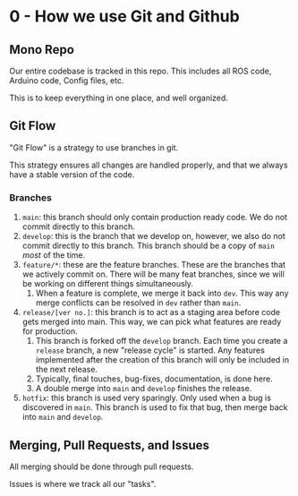 # 0 - How we use Git and Github

## Mono Repo

Our entire codebase is tracked in this repo. This includes all ROS code, Arduino code, Config files, etc.

This is to keep everything in one place, and well organized.

## Git Flow

"Git Flow" is a strategy to use branches in git.

This strategy ensures all changes are handled properly, and that we always have a stable version of the code.

### Branches

1. `main`: this branch should only contain production ready code. We do not commit directly to this branch.
2. `develop`: this is the branch that we develop on, however, we also do not commit directly to this branch. This branch should be a copy of `main` *most* of the time.
3. `feature/*`: these are the feature branches. These are the branches that we actively commit on. There will be many feat branches, since we will be working on different things simultaneously.
	1. When a feature is complete, we merge it back into `dev`. This way any merge conflicts can be resolved in `dev` rather than `main`.
4. `release/[ver no.]`: this branch is to act as a staging area before code gets merged into main. This way, we can pick what features are ready for production.
	1. This branch is forked off the `develop` branch. Each time you create a `release` branch, a new "release cycle" is started. Any features implemented after the creation of this branch will only be included in the next release.
	2. Typically, final touches, bug-fixes, documentation, is done here.
	3. A double merge into `main` and `develop` finishes the release.
5. `hotfix`: this branch is used very sparingly. Only used when a bug is discovered in `main`. This branch is used to fix that bug, then merge back into `main` and `develop`.

## Merging, Pull Requests, and Issues

All merging should be done through pull requests.

Issues is where we track all our "tasks".